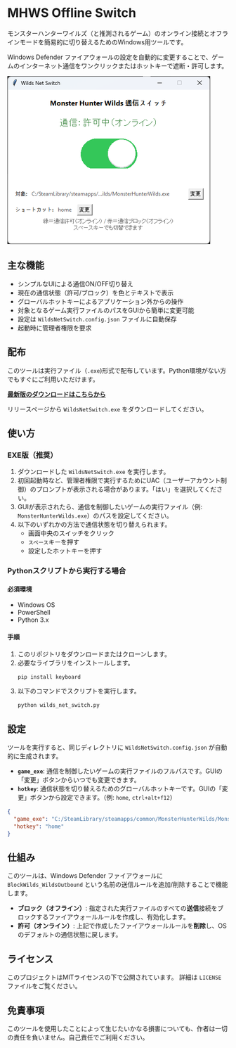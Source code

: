 # MHWS Offline Switch

モンスターハンターワイルズ（と推測されるゲーム）のオンライン接続とオフラインモードを簡易的に切り替えるためのWindows用ツールです。

Windows Defender ファイアウォールの設定を自動的に変更することで、ゲームのインターネット通信をワンクリックまたはホットキーで遮断・許可します。

![image.png](./image.png)

## 主な機能

- シンプルなUIによる通信ON/OFF切り替え
- 現在の通信状態（許可/ブロック）を色とテキストで表示
- グローバルホットキーによるアプリケーション外からの操作
- 対象となるゲーム実行ファイルのパスをGUIから簡単に変更可能
- 設定は `WildsNetSwitch.config.json` ファイルに自動保存
- 起動時に管理者権限を要求

## 配布

このツールは実行ファイル（`.exe`)形式で配布しています。Python環境がない方でもすぐにご利用いただけます。

**[最新版のダウンロードはこちらから](https://github.com/ue8d/mhws_offline_switch/releases/latest)**

リリースページから `WildsNetSwitch.exe` をダウンロードしてください。

## 使い方

### EXE版（推奨）

1.  ダウンロードした `WildsNetSwitch.exe` を実行します。
2.  初回起動時など、管理者権限で実行するためにUAC（ユーザーアカウント制御）のプロンプトが表示される場合があります。「はい」を選択してください。
3.  GUIが表示されたら、通信を制御したいゲームの実行ファイル（例: `MonsterHunterWilds.exe`）のパスを設定してください。
4.  以下のいずれかの方法で通信状態を切り替えられます。
    - 画面中央のスイッチをクリック
    - `スペース`キーを押す
    - 設定したホットキーを押す

### Pythonスクリプトから実行する場合

#### 必須環境

- Windows OS
- PowerShell
- Python 3.x

#### 手順

1.  このリポジトリをダウンロードまたはクローンします。
2.  必要なライブラリをインストールします。
    ```sh
    pip install keyboard
    ```
3.  以下のコマンドでスクリプトを実行します。
    ```sh
    python wilds_net_switch.py
    ```

## 設定

ツールを実行すると、同じディレクトリに `WildsNetSwitch.config.json` が自動的に生成されます。

- **`game_exe`**: 通信を制御したいゲームの実行ファイルのフルパスです。GUIの「変更」ボタンからいつでも変更できます。
- **`hotkey`**: 通信状態を切り替えるためのグローバルホットキーです。GUIの「変更」ボタンから設定できます。（例: `home`, `ctrl+alt+f12`）

```json
{
  "game_exe": "C:/SteamLibrary/steamapps/common/MonsterHunterWilds/MonsterHunterWilds.exe",
  "hotkey": "home"
}
```

## 仕組み

このツールは、Windows Defender ファイアウォールに `BlockWilds_WildsOutbound` という名前の送信ルールを追加/削除することで機能します。

- **ブロック（オフライン）**: 指定された実行ファイルのすべての**送信**接続をブロックするファイアウォールルールを作成し、有効化します。
- **許可（オンライン）**: 上記で作成したファイアウォールルールを**削除**し、OSのデフォルトの通信状態に戻します。

## ライセンス

このプロジェクトはMITライセンスの下で公開されています。
詳細は `LICENSE` ファイルをご覧ください。

## 免責事項

このツールを使用したことによって生じたいかなる損害についても、作者は一切の責任を負いません。自己責任でご利用ください。
